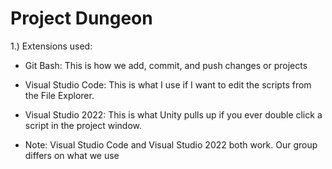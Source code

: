# Project Dungeon
1.) Extensions used:
- Git Bash: This is how we add, commit, and push changes or projects
     
- Visual Studio Code: This is what I use if I want to edit the scripts from the File Explorer.
    
- Visual Studio 2022: This is what Unity pulls up if you ever double click a script in the project window.
    
- Note: Visual Studio Code and Visual Studio 2022 both work. Our group differs on what we use

